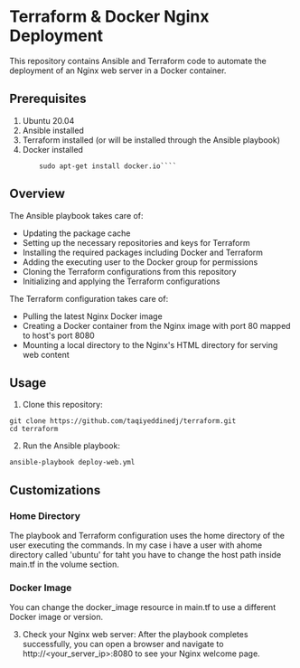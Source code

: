 # Terraform & Docker Nginx Deployment
This repository contains Ansible and Terraform code to automate the deployment of an Nginx web server in a Docker container.

## Prerequisites
1. Ubuntu 20.04
2. Ansible installed
3. Terraform installed (or will be installed through the Ansible playbook)
4. Docker installed
    ```sudo apt-get update
        sudo apt-get install docker.io````

## Overview
The Ansible playbook takes care of:

* Updating the package cache
* Setting up the necessary repositories and keys for Terraform
* Installing the required packages including Docker and Terraform
* Adding the executing user to the Docker group for permissions
* Cloning the Terraform configurations from this repository
* Initializing and applying the Terraform configurations

The Terraform configuration takes care of:

* Pulling the latest Nginx Docker image
* Creating a Docker container from the Nginx image with port 80 mapped to host's port 8080
* Mounting a local directory to the Nginx's HTML directory for serving web content
## Usage
1. Clone this repository:

```
git clone https://github.com/taqiyeddinedj/terraform.git
cd terraform
```

2. Run the Ansible playbook:

``ansible-playbook deploy-web.yml``

## Customizations
### Home Directory
The playbook and Terraform configuration uses the home directory of the user executing the commands.
In my case i have a user with ahome directory called 'ubuntu' for taht you have to change the host path inside main.tf in the volume section.

### Docker Image
 You can change the docker_image resource in main.tf to use a different Docker image or version.

3. Check your Nginx web server:
After the playbook completes successfully, you can open a browser and navigate to http://<your_server_ip>:8080 to see your Nginx welcome page.